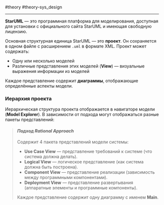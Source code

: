 #theory #theory-sys_design
 
---
**StarUML** — это программная платформа для моделирования, доступная для установки с официального сайта StarUML и имеющая свободную лицензию.

Основная структурная единица StarUML — это **проект**. Он сохраняется в одном файле с расширением `.uml` в формате XML. Проект может содержать:

- Одну или несколько моделей
- Различные представления этих моделей (**View**) — визуальные выражения информации из моделей

Каждое представление содержит **диаграммы**, отображающие определённые аспекты модели.


### Иерархия проекта
Иерархическая структура проекта отображается в навигаторе модели (**Model Explorer**). В зависимости от подхода могут отображаться разные пакеты представлений:

> #### *Подход Rational Approach*
> Содержит 4 пакета представлений модели системы:
> - **Use Case View** — представление требований к системе (что система должна делать).
> - **Logical View** — логическое представление (как система должна быть построена).
> - **Component View** — представление реализации (зависимость между программными компонентами).
> - **Deployment View** — представление развертывания (аппаратные элементы и программные компоненты).
> 
> Каждое представление содержит одну диаграмму с именем **Main**.

